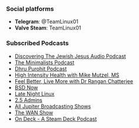 ### Social platforms

* **Telegram**: @TeamLinux01
* **Valve Steam**: TeamLinux01

### Subscribed Podcasts

* [Discovering The Jewish Jesus Audio Podcast](https://djjaudio.podbean.com/feed.xml)
* [The Minimalists Podcast](https://theminimalists.libsyn.com/rss)
* [Dhru Purohit Podcast](https://www.dhrupurohit.com)
* [High Intensity Health with Mike Mutzel, MS](https://highintensityhealth.libsyn.com/rss)
* [Feel Better, Live More with Dr Rangan Chatterjee](https://drchatterjee.com)
* [BSD Now](https://feeds.fireside.fm/bsdnow/rss)
* [Late Night Linux](https://latenightlinux.com/feed/all)
* [2.5 Admins](https://2.5admins.com/feed/podcast)
* [All Jupiter Broadcasting Shows](https://feed.jupiter.zone/allshows)
* [The WAN Show](https://anchor.fm/s/3cbbb3b8/podcast/rss)
* [On Deck - A Steam Deck Podcast](https://anchor.fm/s/64f6ea28/podcast/rss)

